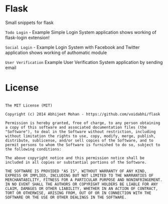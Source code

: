 Flask
=====

Small snippets for flask

```Todo Login``` - Example Simple Login System application shows working of flask-login extension!

```Social Login``` - Example Login System with Facebook and Twitter application shows working of authomatic module

```User Verification``` Example User Verification System application by sending email


License
=======

```

The MIT License (MIT)

Copyright (c) 2014 Abhijeet Mohan - https://github.com/voidabhi/flask

Permission is hereby granted, free of charge, to any person obtaining a copy of this software and associated documentation files (the "Software"), to deal in the Software without restriction, including without limitation the rights to use, copy, modify, merge, publish, distribute, sublicense, and/or sell copies of the Software, and to permit persons to whom the Software is furnished to do so, subject to the following conditions:

The above copyright notice and this permission notice shall be included in all copies or substantial portions of the Software.

THE SOFTWARE IS PROVIDED "AS IS", WITHOUT WARRANTY OF ANY KIND, EXPRESS OR IMPLIED, INCLUDING BUT NOT LIMITED TO THE WARRANTIES OF MERCHANTABILITY, FITNESS FOR A PARTICULAR PURPOSE AND NONINFRINGEMENT. IN NO EVENT SHALL THE AUTHORS OR COPYRIGHT HOLDERS BE LIABLE FOR ANY CLAIM, DAMAGES OR OTHER LIABILITY, WHETHER IN AN ACTION OF CONTRACT, TORT OR OTHERWISE, ARISING FROM, OUT OF OR IN CONNECTION WITH THE SOFTWARE OR THE USE OR OTHER DEALINGS IN THE SOFTWARE.


```
